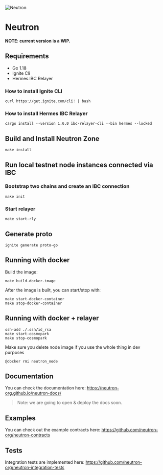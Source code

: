 ![Neutron](https://github.com/neutron-org/neutron-docs/blob/8c38f8cbc740ae9f1e3fad1b369fe9afebd2e406/static/img/neutron_wide_logo.png)
# Neutron


**NOTE: current version is a WIP.**

## Requirements
* Go 1.18
* Ignite Cli
* Hermes IBC Relayer

### How to install Ignite CLI

```shell
curl https://get.ignite.com/cli! | bash
```

### How to install Hermes IBC Relayer

```shell
cargo install --version 1.0.0 ibc-relayer-cli --bin hermes --locked
```

## Build and Install Neutron Zone

```shell
make install
```

## Run local testnet node instances connected via IBC

### Bootstrap two chains and create an IBC connection

```shell
make init
```

### Start relayer

```shell
make start-rly
```

## Generate proto

```shell
ignite generate proto-go
```

## Running with docker

Build the image:
```shell
make build-docker-image
```

After the image is built, you can start/stop with:
```shell
make start-docker-container
make stop-docker-container
```

## Running with docker + relayer

```shell
ssh-add ./.ssh/id_rsa
make start-cosmopark
make stop-cosmopark
```

Make sure you delete node image if you use the whole thing in dev purposes
```shell
@docker rmi neutron_node
```

## Documentation

You can check the documentation here: https://neutron-org.github.io/neutron-docs/

> Note: we are going to open & deploy the docs soon.

## Examples

You can check out the example contracts here: https://github.com/neutron-org/neutron-contracts

## Tests

Integration tests are implemented here: https://github.com/neutron-org/neutron-integration-tests
